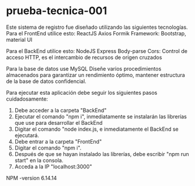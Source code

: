 # prueba-tecnica-001

Este sistema de registro fue diseñado utilizando las siguientes tecnologías.
Para el FrontEnd utilice esto:
ReactJS
    Axios
    Formik
    Framework: Bootstrap, material UI

Para el BackEnd utilice esto:
NodeJS
    Express
    Body-parse
    Cors: Control de acceso HTTP, es el intercambio de recursos de origen cruzados

Para la base de datos use MySQL
Diseñe varios procedimientos almacenados para garantizar un rendimiento óptimo, mantener estructura de la base de datos confidencial.

Para ejecutar esta aplicación debe seguir los siguientes pasos cuidadosamente:

1. Debe acceder a la carpeta "BackEnd"
2. Ejecutar el comando "npm i", inmediatamente se instalarán las librerías que use para desarrollar el BackEnd
3. Digitar el comando "node index.js, e inmediatamente el BackEnd se ejecutará.
4. Debe entrar a la carpeta "FrontEnd" 
5. Digitar el comando "npm i".
6. Después de que se hayan instalado las librerías, debe escribir "npm run start" en la consola.
7. Acceda a la IP "localhost:3000"

NPM -version 6.14.14